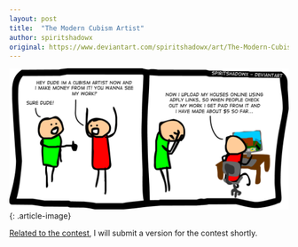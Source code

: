 ```yaml
---
layout: post
title:  "The Modern Cubism Artist"
author: spiritshadowx
original: https://www.deviantart.com/spiritshadowx/art/The-Modern-Cubism-Artist-306290203
---
```


![](/assets/img/2012-06-04.webp)
{: .article-image}

[Related to the contest](https://www.deviantart.com/spiritshadowx/art/CONTEST-The-Modern-Cubism-Artist-306295769), I will submit a version for the contest shortly.

